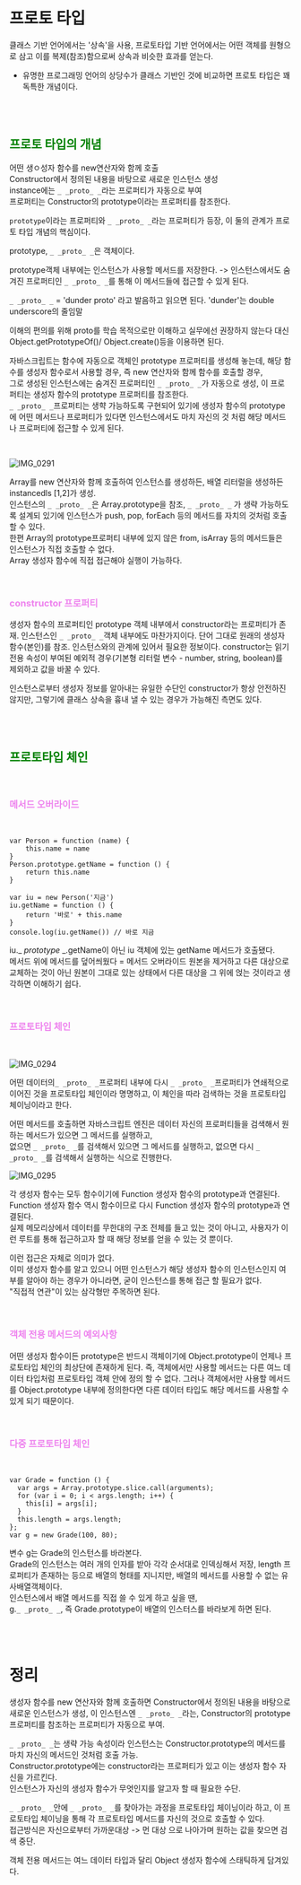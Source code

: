 # 프로토 타입

클래스 기반 언어에서는 '상속'을 사용, 프로토타입 기반 언어에서는 어떤 객체를 원형으로 삼고 이를 복제(참조)함으로써 상속과 비슷한 효과를 얻는다.

- 유명한 프로그래밍 언어의 상당수가 클래스 기반인 것에 비교하면 프로토 타입은 꽤 독특한 개념이다.

<br/>
<br/>


## <span style= 'color: green'> 프로토 타입의 개념

어떤 생ㅇ성자 함수를 new연산자와 함께 호출 <br/>
Constructor에서 정의된 내용을 바탕으로 새로운 인스턴스 생성<br/>
instance에는 `_ _proto_ _`라는 프로퍼티가 자동으로 부여<br/>
 프로퍼티는 Constructor의 prototype이라는 프로퍼티를 참조한다.

 `prototype`이라는 프로퍼티와 `_ _proto_ _`라는 프로퍼티가 등장, 이 둘의 관계가 프로토 타입 개념의 핵심이다.

 prototype, `_ _proto_ _`은 객체이다.

 prototype객체 내부에는 인스턴스가 사용할 메서드를 저장한다. -> 인스턴스에서도 숨겨진 프로퍼티인 `_ _proto_ _`를 통해 이 메서드들에 접근할 수 있게 된다.

`_ _proto_ _` = 'dunder proto' 라고 발음하고 읽으면 된다.
'dunder'는 double underscore의 줄임말

이해의 편의를 위해 proto를 학습 목적으로만 이해하고 실무에선 권장하지 않는다 대신 Object.getPrototypeOf()/ Object.create()등을 이용하면 된다.

자바스크립트는 함수에 자동으로 객체인 prototype 프로퍼티를 생성해 놓는데, 해당 함수를 생성자 함수로서 사용할 경우, 즉 new 연산자와 함께 함수를 호출할 경우, <br/> 그로 생성된 인스턴스에는 숨겨진 프로퍼티인 `_ _proto_ _`가 자동으로 생성, 이 프로퍼티는 생성자 함수의 prototype 프로퍼티를 참조한다.<br/> `_ _proto_ _`프로퍼티는 생햑 가능하도록 구현되어 있기에 생성자 함수의 prototype에 어떤 메서드나 프로퍼티가 있다면 인스턴스에서도 마치 자신의 것 처럼 해당 메서드나 프로퍼티에 접근할 수 있게 된다.

<br/>


![IMG_0291](https://github.com/user-attachments/assets/e8f34866-bc19-49a1-a15a-dff5e4958aed)

Array를 new 연산자와 함께 호출하여 인스턴스를 생성하든, 배열 리터럴을 생성하든 instancedls [1,2]가 생성.<br/>
인스턴스의 `_ _proto_ _`은 Array.prototype을 참조, `_ _proto_ _` 가 생략 가능하도록 설계되 있기에 인스턴스가 push, pop, forEach 등의 메서드를 자치의 것처럼 호출할 수 있다. <br/>
한편 Array의 prototype프로퍼티 내부에 있지 않은 from, isArray 등의 메서드들은 인스턴스가 직접 호출할 수 없다. <br/>Array 생성자 함수에 직접 접근해야 실행이 가능하다.


<br/>

### <span style='color: violet'>constructor 프로퍼티

생성자 함수의 프로퍼티인 prototype 객체 내부에서 constructor라는 프로퍼티가 존재. 
인스턴스인 `_ _proto_ _`객체 내부에도 마찬가지이다. 단어 그대로 원래의 생성자 함수(본인)를 참조. 인스턴스와의 관계에 있어서 필요한 정보이다.
constructor는 읽기 전용 속성이 부여된 예외적 경우(기본형 리터럴 변수 - number, string, boolean)를 제외하고 값을 바꿀 수 있다.

인스턴스로부터 생성자 정보를 알아내는 유일한 수단인 constructor가 항상 안전하진 않지만, 그렇기에 클래스 상속을 흉내 낼 수 있는 경우가 가능해진 측면도 있다.

<br/>
<br/>

## <span style= 'color: green'>프로토타입 체인

<br/>

### <span style= 'color: violet'> 메서드 오버라이드

<br/>

```
var Person = function (name) {
    this.name = name
}
Person.prototype.getName = function () {
    return this.name
}

var iu = new Person('지금')
iu.getName = function () {
    return '바로' + this.name
}
console.log(iu.getName()) // 바로 지금
```
iu._ _prototype_ _.getName이 아닌 iu 객체에 있는 getName 메서드가 호출됐다. <br/>
메서드 위에 메서드를 덮어씌웠다 = 메서드 오버라이드
원본을 제거하고 다른 대상으로 교체하는 것이 아닌 원본이 그대로 있는 상태에서 다른 대상을 그 위에 얹는 것이라고 생각하면 이해하기 쉽다.

<br/>

### <span style= 'color: violet'> 프로토타입 체인

<br/>

![IMG_0294](https://github.com/user-attachments/assets/adad3c45-0184-4f1f-9430-81dfe718cd7e)


어떤 데이터의`_ _proto_ _`프로퍼티 내부에 다시 `_ _proto_ _`프로퍼티가 연쇄적으로 이어진 것을 프로토타입 체인이라 명명하고, 이 체인을 따라 검색하는 것을 프로토타입 체이닝이라고 한다.

어떤 메서드를 호출하면 자바스크립트 엔진은 데이터 자신의 프로퍼티들을 검색해서 원하는 메서드가 있으면 그 메서드를 실행하고, <br/> 없으면 `_ _proto_ _`를 검색해서 있으면 그 메서드를 실행하고, 없으면 다시 `_ _proto_ _`를 검색해서 실행하는 식으로 진행한다.

![IMG_0295](https://github.com/user-attachments/assets/74428f8e-88fc-4854-b621-7911e9ccd521)

각 생성자 함수는 모두 함수이기에 Function 생성자 함수의 prototype과 연결된다.  <br/>
Function 생성자 함수 역시 함수이므로 다시 Function 생성자 함수의 prototype과 연결된다.  <br/>
실제 메모리상에서 데이터를 무한대의 구조 전체를 들고 있는 것이 아니고, 사용자가 이런 루트를 통해 접근하고자 할 때 해당 정보를 얻을 수 있는 것 뿐이다.

이런 접근은 자체로 의미가 없다. <br/> 이미 생성자 함수를 알고 있으니 어떤 인스턴스가 해당 생성자 함수의 인스턴스인지 여부를 알아야 하는 경우가 아니라면,  굳이 인스턴스를 통해 접근 할 필요가 없다.  <br/>
"직접적 연관"이 있는 삼각형만 주목하면 된다.

<br/>

### <span style= 'color: violet'> 객체 전용 메서드의 예외사항

어떤 생성자 함수이든 prototype은 반드시 객체이기에 Object.prototype이 언제나 프로토타입 체인의 최상단에 존재하게 된다.
즉, 객체에서만 사용할 메서드는 다른 여느 데이터 타입처럼 프로토타입 객체 안에 정의 할 수 없다.
그러나 객체에서만 사용할 메서드를 Object.prototype 내부에 정의한다면 다른 데이터 타입도 해당 메서드를 사용할 수 있게 되기 때문이다.

<br/>

### <span style= 'color: violet'> 다중 프로토타입 체인

<br/>

```
var Grade = function () {
  var args = Array.prototype.slice.call(arguments);
  for (var i = 0; i < args.length; i++) {
    this[i] = args[i];
  }
  this.length = args.length;
};
var g = new Grade(100, 80);
```

변수 g는 Grade의 인스턴스를 바라본다. <br/>
Grade의 인스턴스는 여러 개의 인자를 받아 각각 순서대로 인덱싱해서 저장, length 프로퍼티가 존재하는 등으로 배열의 형태를 지니지만, 배열의 메서드를 사용할 수 없는 유사배열객체이다. <br/>
인스턴스에서 배열 메서드를 직접 쓸 수 있게 하고 싶을 땐, <br/> g.`_ _proto_ _`, 즉 Grade.prototype이 배열의 인스터스를 바라보게 하면 된다.

<br/><br/>

# 정리 
생성자 함수를 new 연산자와 함께 호출하면 Constructor에서 정의된 내용을 바탕으로 새로운 인스턴스가 생성, 이 인스턴스엔 `_ _proto_ _`라는, Constructor의 prototype프로퍼티를 참조하는 프로퍼티가 자동으로 부여.

`_ _proto_ _`는 생략 가능 속성이라 인스턴스는 Constructor.prototype의 메서드를 마치 자신의 메서드인 것처럼 호출 가능.<br/>
Constructor.prototype에는 constructor라는 프로퍼티가 있고 이는 생성자 함수 자신을 가르킨다.<br/>
인스턴스가 자신의 생성자 함수가 무엇인지를 알고자 할 때 필요한 수단.

`_ _proto_ _`안에 `_ _proto_ _`를 찾아가는 과정을 프로토타입 체이닝이라 하고, 이 프로토타입 체이닝을 통해 각 프로토타입 메서드를 자신의 것으로 호출할 수 있다.<br/> 접근방식은 자신으로부터 가까운대상 -> 먼 대상 으로 나아가며 원하는 값을 찾으면 검색 중단.

객체 전용 메서드는 여느 데이터 타입과 달리 Object 생성자 함수에 스태틱하게 담겨있다.
